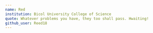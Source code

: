 ```yaml
---
name: Red
institution: Bicol University College of Science
quote: Whatever problems you have, they too shall pass. Hwaiting!
github_user: Reed18
---
```

